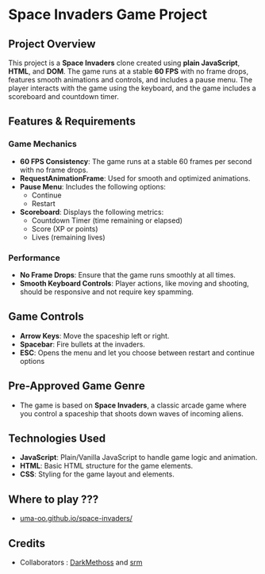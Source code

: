 # Space Invaders Game Project

## Project Overview

This project is a **Space Invaders** clone created using **plain JavaScript**, **HTML**, and **DOM**. The game runs at a stable **60 FPS** with no frame drops, features smooth animations and controls, and includes a pause menu. The player interacts with the game using the keyboard, and the game includes a scoreboard and countdown timer.

## Features & Requirements

### Game Mechanics
- **60 FPS Consistency**: The game runs at a stable 60 frames per second with no frame drops.
- **RequestAnimationFrame**: Used for smooth and optimized animations.
- **Pause Menu**: Includes the following options:
  - Continue
  - Restart
- **Scoreboard**: Displays the following metrics:
  - Countdown Timer (time remaining or elapsed)
  - Score (XP or points)
  - Lives (remaining lives)
  
### Performance
- **No Frame Drops**: Ensure that the game runs smoothly at all times.
- **Smooth Keyboard Controls**: Player actions, like moving and shooting, should be responsive and not require key spamming.


## Game Controls
- **Arrow Keys**: Move the spaceship left or right.
- **Spacebar**: Fire bullets at the invaders.
- **ESC**: Opens the menu and let you choose between restart and continue options

## Pre-Approved Game Genre
- The game is based on **Space Invaders**, a classic arcade game where you control a spaceship that shoots down waves of incoming aliens.



## Technologies Used
- **JavaScript**: Plain/Vanilla JavaScript to handle game logic and animation.
- **HTML**: Basic HTML structure for the game elements.
- **CSS**: Styling for the game layout and elements.

## Where to play ???
- [uma-oo.github.io/space-invaders/](uma-oo.github.io/space-invaders/)

## Credits 
- Collaborators : [DarkMethoss](https://github.com/DarkMethoss) and [srm](https://github.com/xySaad)
